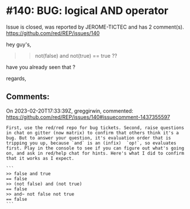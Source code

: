 
#140: BUG: logical AND operator
================================================================================
Issue is closed, was reported by JEROME-TICTEC and has 2 comment(s).
<https://github.com/red/REP/issues/140>

hey guy's,

>> not(false) and not(true)
== true ??

have you already seen that ?

regards,


Comments:
--------------------------------------------------------------------------------

On 2023-02-20T17:33:39Z, greggirwin, commented:
<https://github.com/red/REP/issues/140#issuecomment-1437355597>

    First, use the red/red repo for bug tickets. Second, raise questions in chat on gitter (now matrix) to confirm that others think it's a bug. But to answer your question, it's evaluation order that is tripping you up, because `and` is an (infix)  `op!`, so evaluates first. Play in the console to see if you can figure out what's going on, and ask in red/help chat for hints. Here's what I did to confirm that it works as I expect.
    
    ```
    >> false and true
    == false
    >> (not false) and (not true)
    == false
    >> and~ not false not true
    == false
    ```

